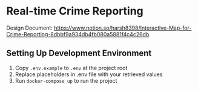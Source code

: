 # Real-time Crime Reporting

Design Document: https://www.notion.so/harsh8398/Interactive-Map-for-Crime-Reporting-8dbbf9a934db4fb080a5881f4c4c26db


## Setting Up Development Environment

1. Copy `.env.example` to `.env` at the project root
2. Replace placeholders in .env file with your retrieved values
3. Run `docker-compose up` to run the project